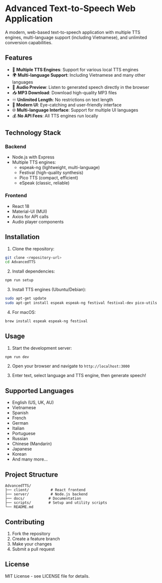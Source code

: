 # Advanced Text-to-Speech Web Application

A modern, web-based text-to-speech application with multiple TTS engines, multi-language support (including Vietnamese), and unlimited conversion capabilities.

## Features

- 🎯 **Multiple TTS Engines**: Support for various local TTS engines
- 🌍 **Multi-language Support**: Including Vietnamese and many other languages
- 🎵 **Audio Preview**: Listen to generated speech directly in the browser
- 📥 **MP3 Download**: Download high-quality MP3 files
- ♾️ **Unlimited Length**: No restrictions on text length
- 🎨 **Modern UI**: Eye-catching and user-friendly interface
- 🌐 **Multi-language Interface**: Support for multiple UI languages
- 💰 **No API Fees**: All TTS engines run locally

## Technology Stack

### Backend
- Node.js with Express
- Multiple TTS engines:
  - espeak-ng (lightweight, multi-language)
  - Festival (high-quality synthesis)
  - Pico TTS (compact, efficient)
  - eSpeak (classic, reliable)

### Frontend
- React 18
- Material-UI (MUI)
- Axios for API calls
- Audio player components

## Installation

1. Clone the repository:
```bash
git clone <repository-url>
cd AdvancedTTS
```

2. Install dependencies:
```bash
npm run setup
```

3. Install TTS engines (Ubuntu/Debian):
```bash
sudo apt-get update
sudo apt-get install espeak espeak-ng festival festival-dev pico-utils
```

4. For macOS:
```bash
brew install espeak espeak-ng festival
```

## Usage

1. Start the development server:
```bash
npm run dev
```

2. Open your browser and navigate to `http://localhost:3000`

3. Enter text, select language and TTS engine, then generate speech!

## Supported Languages

- English (US, UK, AU)
- Vietnamese
- Spanish
- French
- German
- Italian
- Portuguese
- Russian
- Chinese (Mandarin)
- Japanese
- Korean
- And many more...

## Project Structure

```
AdvancedTTS/
├── client/          # React frontend
├── server/          # Node.js backend
├── docs/           # Documentation
├── scripts/        # Setup and utility scripts
└── README.md
```

## Contributing

1. Fork the repository
2. Create a feature branch
3. Make your changes
4. Submit a pull request

## License

MIT License - see LICENSE file for details.

